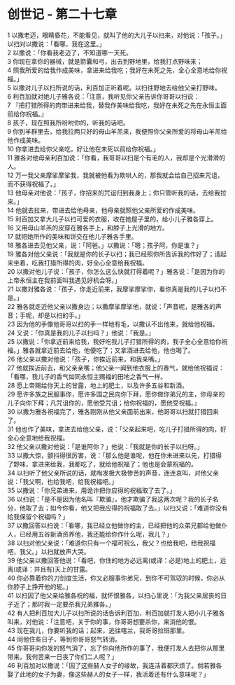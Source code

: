 # 创世记 - 第二十七章
  
 1 以撒老迈，眼睛昏花，不能看见，就叫了他的大儿子以扫来，对他说：「孩子。」以扫对以撒说：「看哪，我在这里。」  
 2 以撒说：「你看我老迈了，不知道哪一天死。  
 3 你现在拿你的器械，就是箭囊和弓，出去到野地里，给我打点野味来；  
 4 照我所爱的给我作成美味，拿进来给我吃；我好在未死之先，全心全意地给你祝福。」  
 5 以撒对儿子以扫所说的话，利百加正听着呢。以扫往野地去给他父亲打野味。  
 6 利百加就对她儿子雅各说：「注意，我听见你父亲告诉你哥哥以扫说：  
 7 『把打猎所得的肉带进来给我，替我作美味给我吃，我好在未死之先在永恒主面前给你祝福。』  
 8 孩子，现在照我所吩咐你的，听我的话吧。  
 9 你到羊群里去，给我拉两只好的母山羊羔来，我便照你父亲所爱的将母山羊羔给他作成美味。  
 10 你拿进去给你父亲吃，好让他在未死以前给你祝福。」  
 11 雅各对他母亲利百加说：「你看，我哥哥以扫是个有毛的人，我却是个光滑滑的人。  
 12 万一我父亲摩挲摩挲我，我就被他看为欺哄人的，那我就会给自己招来咒诅，而不获得祝福了。」  
 13 他母亲对他说：「孩子，你招来的咒诅归到我身上；你只管听我的话，去给我拉来。」  
 14 他就去拉来，带进去给他母亲，他母亲就照他父亲所爱的作成美味。  
 15 利百加又拿大儿子以扫可爱的衣服，收在她屋子里的，给小儿子雅各穿上。  
 16 又用母山羊羔的皮穿在雅各手上，和脖子上光滑的地方。  
 17 就把她所作的美味和饼交在他儿子雅各手里。  
 18 雅各进去见他父亲，说：「阿爸。」以撒说：「嗯；孩子阿，你是谁？」  
 19 雅各对他父亲说：「我就是你的长子以扫；我已经照你所告诉我的作好了；请起来坐着，吃我打猎所得的肉，好全心全意给我祝福。  
 20 以撒对他儿子说：「孩子，你怎么这么快就打得着呢？」雅各说：「是因为你的上帝永恒主在我前面叫我遇见好机会呀。」  
 21 以撒对雅各说：「孩子，你走近前来，我摩挲摩挲你，看你真是我的儿子以扫不是。」  
 22 雅各就走近他父亲以撒身边；以撒摩挲摩挲他，就说：「声音呢，是雅各的声音；手呢，却是以扫的手。」  
 23 因为他的手像他哥哥以扫的手一样地有毛，以撒认不出他来，就给他祝福。  
 24 又说：「你真是我的儿子以扫吗？」他说：「我是。」  
 25 以撒说：「你拿近前来给我，我好吃我儿子打猎所得的肉，我子全心全意给你祝福。」雅各就拿近前去给他，他便吃了；又拿酒进去给他，他也喝了。  
 26 他父亲以撒对他说：「孩子，你挨近前来，和我亲嘴。」  
 27 他就挨近前去，和父亲亲嘴；他父亲一闻到他衣服上的香气，就给他祝福说：「看哪，我儿子的香气如同永恒主赐福的田地之香气一样。  
 28 愿上帝赐给你天上的甘露，地上的肥土，以及许多五谷和新酒。  
 29 愿许多族之民服事你，愿许多国之民向你下拜，愿你做你弟兄的主，你母亲的儿子向你下拜；凡咒诅你的，愿他受咒诅；给你祝福的，愿他受祝福。」  
 30 以撒为雅各祝福完了，雅各刚刚从他父亲面前出来，他哥哥以扫就打猎回来了。  
 31 他也作了美味，拿进去给他父亲，说：「父亲起来吧，吃儿子打猎所得的肉，好全心全意地给我祝福。  
 32 他父亲以撒对他说：「是谁阿你？」他说：「我就是你的长子以扫呀。」  
 33 以撒大惊，颤抖得很厉害，说：「那么他是谁呢，他在你未进来以先，打猎得了野味，拿进来给我，我都吃了，就给他祝福了；他也是会蒙祝福的。  
 34 以扫听了他父亲所说的话，就啕发极大极惨苦的声音，连连哀叫，对他父亲说：「我父啊，也给我吧，给我祝福吧。」  
 35 以撒说：「你兄弟进来，用诡诈把你应得的祝福取了去了。」  
 36 以扫说：「是不是因为他名叫『欺骗』，他才欺骗了我这两次呢？我的长子名分，他取了去；如今你看，他又把我应得的祝福取了去。」以扫又说：「难道你没有给我保留个祝福吗？」  
 37 以撒回答以扫说：「看哪，我已经立他做你的主，已经把他的众弟兄都给他做仆人，已经用五谷新酒资养他，我还能给你作什么呢，我儿？」  
 38 以扫对他父亲说：「难道你只有一个福可祝么，我父？也给我吧，给我祝福吧，我父。」以扫就放声大哭。  
 39 他父亲以撒回答他说：「看吧，你住的地方必远离(或译：必是)地上的肥土，远离(或译：并且有)天上的甘露。  
 40 你必靠着你的刀剑度生活，你又必服事你弟兄，到你不可驾驭的时候，你必从你脖子上挣开他的轭。」  
 41 以扫因了他父亲给雅各祝的福，就怀恨雅各，以扫心里说：「为我父亲居丧的日子近了；那时我一定要杀我兄弟雅各。」  
 42 有人把利百加大儿子以扫所说的话告诉利百加，利百加就打发人把小儿子雅各叫来，对他说：「注意吧，关于你的事，你哥哥想要杀你，来消他的恨。  
 43 现在我儿，你要听我的话；起来，逃往喀兰，我哥哥拉班那里。  
 44 同他住些日子，等到你哥哥怒气转消。  
 45 你哥哥向你发的怒气消了，忘了你向他所作的事了，我便打发人去把你从那里带来。我何苦来一日丧了你们二人呢？」  
 46 利百加对以撒说：「因了这些赫人女子的缘故，我连活着都厌烦了。倘若雅各娶了此地的女子为妻，像这些赫人的女子一样，我活着还有什么意味呢？」
